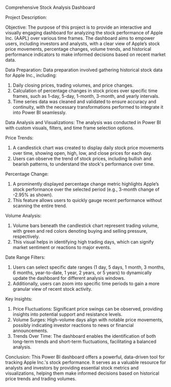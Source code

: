 <!DOCTYPE html>

<html>

<head>

Comprehensive Stock Analysis Dashboard

Project Description:

Objective:
The purpose of this project is to provide an interactive and visually engaging dashboard for analyzing the stock performance of Apple Inc. (AAPL) over various time frames. The dashboard aims to empower users, including investors and analysts, with a clear view of Apple’s stock price movements, percentage changes, volume trends, and historical performance indicators to make informed decisions based on recent market data.

Data Preparation:
Data preparation involved gathering historical stock data for Apple Inc., including:

1. Daily closing prices, trading volumes, and price changes.
2. Calculation of percentage changes in stock prices over specific time frames, such as 1-day, 5-day, 1-month, 3-month, and yearly intervals.
3. Time series data was cleaned and validated to ensure accuracy and continuity, with the necessary transformations performed to integrate it into   Power BI seamlessly.

Data Analysis and Visualizations:
The analysis was conducted in Power BI with custom visuals, filters, and time frame selection options.

Price Trends:
1. A candlestick chart was created to display daily stock price movements over time, showing open, high, low, and close prices for each day.
2. Users can observe the trend of stock prices, including bullish and bearish patterns, to understand the stock's performance over time.

Percentage Change:
1. A prominently displayed percentage change metric highlights Apple’s stock performance over the selected period (e.g., 3-month change of -2.95% as shown).
2. This feature allows users to quickly gauge recent performance without scanning the entire trend.

Volume Analysis:
1. Volume bars beneath the candlestick chart represent trading volume, with green and red colors denoting buying and selling pressure, respectively.
2. This visual helps in identifying high trading days, which can signify market sentiment or reactions to major events.

Date Range Filters:
1. Users can select specific date ranges (1 day, 5 days, 1 month, 3 months, 6 months, year-to-date, 1 year, 2 years, or 5 years) to dynamically update the dashboard for different analysis windows.
2. Additionally, users can zoom into specific time periods to gain a more granular view of recent stock activity.

Key Insights:
1. Price Fluctuations: Significant price swings can be observed, providing insights into potential support and resistance levels.
2. Volume Surges: High-volume days align with notable price movements, possibly indicating investor reactions to news or financial announcements.
3. Trends Over Time: The dashboard enables the identification of both long-term trends and short-term fluctuations, facilitating a balanced analysis.

Conclusion:
This Power BI dashboard offers a powerful, data-driven tool for tracking Apple Inc.'s stock performance. It serves as a valuable resource for analysts and investors by providing essential stock metrics and visualizations, helping them make informed decisions based on historical price trends and trading volumes.